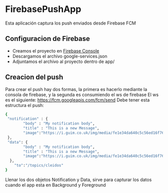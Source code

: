 # FirebasePushApp
Esta aplicación captura los push enviados desde Firebase FCM
## Configuracion de Firebase
- Creamos el proyecto en [Firebase Console](https://console.firebase.google.com/)
- Descargamos el archivo google-services.json
- Adjuntamos el archivo al proyecto dentro de app/

## Creacion del push
Para crear el push hay dos formas, la primera es hacerlo mediante la consola de firebase, y la segunda es consumiendo el ws de firebase 
El ws es el siguiente: https://fcm.googleapis.com/fcm/send
Debe tener esta estructura el push:
```bash
{ 
 "notification" : {
        "body" : "My notification body", 
        "title" : "This is a new Message",
        "image":"https://i.guim.co.uk/img/media/fe1e34da640c5c56ed16f76ce6f994fa9343d09d/0_174_3408_2046/master/3408.jpg?width=1200&height=900&quality=85&auto=format&fit=crop&s=0d3f33fb6aa6e0154b7713a00454c83d"
 },
 "data": {
        "body" : "My notification body", 
        "title" : "This is a new Message",
        "image":"https://i.guim.co.uk/img/media/fe1e34da640c5c56ed16f76ce6f994fa9343d09d/0_174_3408_2046/master/3408.jpg?width=1200&height=900&quality=85&auto=format&fit=crop&s=0d3f33fb6aa6e0154b7713a00454c83d"
  },
    "to":"/topics/cleidos"
}
```

Llenar los dos objetos Notification y Data, sirve para capturar los datos cuando el app esta en Background y Foreground




